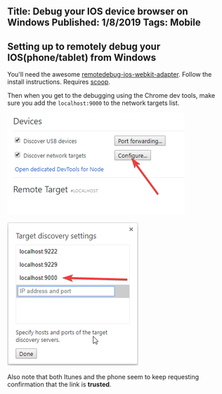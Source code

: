 Title: Debug your IOS device browser on Windows
Published: 1/8/2019
Tags: Mobile
---

## Setting up to remotely debug your IOS(phone/tablet) from Windows

You'll need the awesome [remotedebug-ios-webkit-adapter](https://github.com/RemoteDebug/remotedebug-ios-webkit-adapter). Follow the install instructions.
Requires [scoop](https://github.com/lukesampson/scoop).


Then when you get to the debugging using the Chrome dev tools, make sure you add the `localhost:9000` to the network targets list.

![Inspect Page](chromeinspect.png)

![Network Targets Dialog](targetsettingsdialog.png)

Also note that both Itunes and the phone seem to keep requesting confirmation that the link is **trusted**.

